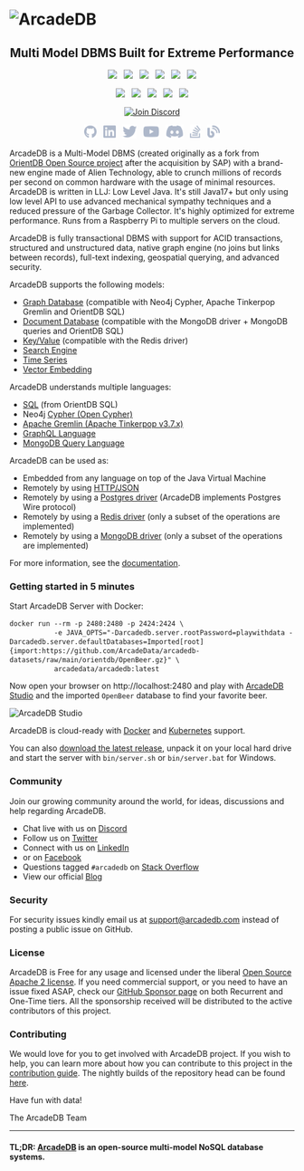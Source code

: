 # ![ArcadeDB](https://arcadedb.com/assets/images/arcadedb-logo.png)

<h2 align="center">Multi Model DBMS Built for Extreme Performance</h2>

<p align="center">
  <a href="https://github.com/ArcadeData/arcadedb/releases"><img src="https://img.shields.io/github/v/release/arcadedata/arcadedb?color=%23ff00a0&include_prereleases&label=version&sort=semver"></a>
  &nbsp;
  <a href="https://opensource.org/licenses/Apache-2.0"><img src="https://img.shields.io/badge/License-Apache%202.0-green.svg"></a>
  &nbsp;
  <a href="https://docs.oracle.org/en/java/17/"><img src="https://img.shields.io/badge/Java-%3D17-green.svg"></a>
  &nbsp;
  <a href="https://api.reuse.software/info/github.com/ArcadeData/arcadedb"><img src="https://api.reuse.software/badge/github.com/ArcadeData/arcadedb"></a>
  &nbsp;
  <a href="https://maven-badges.herokuapp.com/maven-central/com.arcadedb/arcadedb-parent"><img src="https://maven-badges.herokuapp.com/maven-central/com.arcadedb/arcadedb-parent/badge.svg"></a>
  &nbsp;
  <a href="https://hub.docker.com/repository/docker/arcadedata/arcadedb/general"><img src="https://img.shields.io/docker/pulls/arcadedata/arcadedb"></a>
</p>

<p align="center">
  <a href="https://github.com/ArcadeData/arcadedb/actions/workflows/mvn-deploy.yml"><img src="https://github.com/ArcadeData/arcadedb/actions/workflows/mvn-deploy.yml/badge.svg"></a>
  &nbsp;
  <a href="https://www.codacy.com/gh/ArcadeData/arcadedb/dashboard?utm_source=github.com&utm_medium=referral&utm_content=ArcadeData/arcadedb&utm_campaign=Badge_Coverage"><img src="https://app.codacy.com/project/badge/Coverage/1f971260db1e46638bd3fd91e3ebf668"></a>
  &nbsp;
  <a href="https://app.codacy.com/gh/ArcadeData/arcadedb?utm_source=github.com&utm_medium=referral&utm_content=ArcadeData/arcadedb&utm_campaign=Badge_Grade_Settings"><img src="https://api.codacy.com/project/badge/Grade/d40cc721f39b49eb81408307960f145b"></a>
  &nbsp;
  <a href="https://www.meterian.io/report/gh/ArcadeData/arcadedb"><img src="https://www.meterian.io/badge/gh/ArcadeData/arcadedb/security?branch=main"></a>
  &nbsp;
  <a href="https://www.meterian.io/report/gh/ArcadeData/arcadedb"><img src="https://www.meterian.io/badge/gh/ArcadeData/arcadedb/stability?branch=main"></a>
</p>

<p align="center">
  <a href="https://discord.gg/w2Npx2B7hZ"><img width="208" height="97" src="https://arcadedb.com/assets/images/discord_button.png" alt="Join Discord"></a>
</p>

<p align="center">
	<a href="https://github.com/arcadedata/arcadedb"><img height="25" src="studio/src/main/resources/static/images/social/github.svg" alt="Github"></a>
	&nbsp;
  <a href="https://www.linkedin.com/company/arcadedb/"><img height="25" src="studio/src/main/resources/static/images/social/linkedin.svg" alt="LinkedIn"></a>
  &nbsp;
  <a href="https://twitter.com/arcade_db"><img height="25" src="studio/src/main/resources/static/images/social/twitter.svg" alt="Twitter"></a>
  &nbsp;
  <a href="https://www.youtube.com/@ArcadeDB"><img height="25" src="studio/src/main/resources/static/images/social/youtube.svg" alt="Youtube"></a>
  &nbsp;
  <a href="https://discord.gg/w2Npx2B7hZ"><img height="25" src="studio/src/main/resources/static/images/social/discord.svg" alt="Discord"></a>
  &nbsp;
  <a href="https://stackoverflow.com/questions/tagged/arcadedb"><img height="25" src="studio/src/main/resources/static/images/social/stack-overflow.svg" alt="StackOverflow"></a>
	&nbsp;
	<a href="https://blog.arcadedb.com/"><img height="25" src="studio/src/main/resources/static/images/social/blog.svg" alt="Blog"></a>
</p>

ArcadeDB is a Multi-Model DBMS (created originally as a fork
from [OrientDB Open Source project](https://github.com/orientechnologies/orientdb) after the acquisition by SAP) with a brand-new
engine made of Alien Technology, able to crunch millions of records per second on common hardware with the usage of
minimal resources. ArcadeDB is written in LLJ: Low Level Java. It's still Java17+ but only using low level API to use advanced
mechanical sympathy techniques and a reduced pressure of the Garbage Collector. It's highly optimized for extreme performance. Runs
from a Raspberry Pi to multiple servers on the cloud.

ArcadeDB is fully transactional DBMS with support for ACID transactions, structured and unstructured data, native graph engine (no
joins but links between records), full-text indexing, geospatial querying, and advanced security.

ArcadeDB supports the following models:

- [Graph Database](https://docs.arcadedb.com#Graph-Model) (compatible with Neo4j Cypher, Apache Tinkerpop Gremlin and OrientDB SQL)
- [Document Database](https://docs.arcadedb.com#Document-Model) (compatible with the MongoDB driver + MongoDB queries and OrientDB
  SQL)
- [Key/Value](https://docs.arcadedb.com#KeyValue-Model) (compatible with the Redis driver)
- [Search Engine](https://docs.arcadedb.com/#SearchEngine-Model)
- [Time Series](https://docs.arcadedb.com#TimeSeries-Model)
- [Vector Embedding](https://docs.arcadedb.com/#VectorEmbedding-Model)

ArcadeDB understands multiple languages:

- [SQL](https://docs.arcadedb.com#SQL) (from OrientDB SQL)
- Neo4j [Cypher (Open Cypher)](https://docs.arcadedb.com#Cypher)
- [Apache Gremlin (Apache Tinkerpop v3.7.x)](https://docs.arcadedb.com#Gremlin-API)
- [GraphQL Language](https://docs.arcadedb.com#GraphQL)
- [MongoDB Query Language](https://docs.arcadedb.com#MongoDB-API)

ArcadeDB can be used as:

- Embedded from any language on top of the Java Virtual Machine
- Remotely by using [HTTP/JSON](https://docs.arcadedb.com#HTTP-API)
- Remotely by using a [Postgres driver](https://docs.arcadedb.com#Postgres-Driver) (ArcadeDB implements Postgres Wire protocol)
- Remotely by using a [Redis driver](https://docs.arcadedb.com#Redis-API) (only a subset of the operations are implemented)
- Remotely by using a [MongoDB driver](https://docs.arcadedb.com#MongoDB-API) (only a subset of the operations are implemented)

For more information, see the [documentation](https://docs.arcadedb.com).

### Getting started in 5 minutes

Start ArcadeDB Server with Docker:

```
docker run --rm -p 2480:2480 -p 2424:2424 \
           -e JAVA_OPTS="-Darcadedb.server.rootPassword=playwithdata -Darcadedb.server.defaultDatabases=Imported[root]{import:https://github.com/ArcadeData/arcadedb-datasets/raw/main/orientdb/OpenBeer.gz}" \
           arcadedata/arcadedb:latest
```

Now open your browser on http://localhost:2480 and play with [ArcadeDB Studio](https://docs.arcadedb.com/#_studio) and the
imported `OpenBeer` database to find your favorite beer.

![ArcadeDB Studio](https://arcadedb.com/assets/images/openbeer-demo-graph.png)

ArcadeDB is cloud-ready with [Docker](https://docs.arcadedb.com/#Docker) and [Kubernetes](https://docs.arcadedb.com/#Kubernetes) support.

You can also [download the latest release](https://github.com/ArcadeData/arcadedb/releases), unpack it on your local hard drive and start the server with `bin/server.sh` or `bin/server.bat` for Windows.

### Community

Join our growing community around the world, for ideas, discussions and help regarding ArcadeDB.

- Chat live with us on [Discord](https://discord.gg/w2Npx2B7hZ)
- Follow us on [Twitter](https://twitter.com/arcade_db)
- Connect with us on [LinkedIn](https://www.linkedin.com/products/arcadedb)
- or on [Facebook](https://www.facebook.com/arcadedb)
- Questions tagged `#arcadedb` on [Stack Overflow](https://stackoverflow.com/questions/tagged/arcadedb)
- View our official [Blog](https://blog.arcadedb.com/)

### Security

For security issues kindly email us at support@arcadedb.com instead of posting a public issue on GitHub.

### License

ArcadeDB is Free for any usage and licensed under the liberal [Open Source Apache 2 license](LICENSE). If you need commercial
support, or you need to have an issue fixed ASAP, check our [GitHub Sponsor page](https://github.com/sponsors/ArcadeData) on both
Recurrent and One-Time tiers. All the sponsorship received will be distributed to the active contributors of this project.

### Contributing

We would love for you to get involved with ArcadeDB project.
If you wish to help, you can learn more about how you can contribute to this project in the [contribution guide](CONTRIBUTING.md).
The nightly builds of the repository head can be found [here](https://s01.oss.sonatype.org/content/repositories/snapshots/com/arcadedb/arcadedb-package/).

Have fun with data!

The ArcadeDB Team

---

#### TL;DR: [ArcadeDB](https://arcadedb.com) is an open-source multi-model NoSQL database systems.
